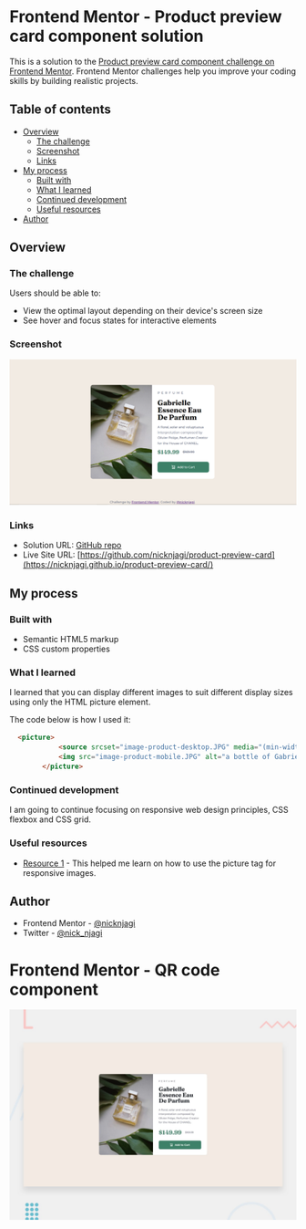 # Frontend Mentor - Product preview card component solution

This is a solution to the [Product preview card component challenge on Frontend Mentor](https://www.frontendmentor.io/challenges/product-preview-card-component-GO7UmttRfa). Frontend Mentor challenges help you improve your coding skills by building realistic projects. 

## Table of contents

- [Overview](#overview)
  - [The challenge](#the-challenge)
  - [Screenshot](#screenshot)
  - [Links](#links)
- [My process](#my-process)
  - [Built with](#built-with)
  - [What I learned](#what-i-learned)
  - [Continued development](#continued-development)
  - [Useful resources](#useful-resources)
- [Author](#author)



## Overview

### The challenge

Users should be able to:

- View the optimal layout depending on their device's screen size
- See hover and focus states for interactive elements

### Screenshot

![](./preview-card.png)

### Links

- Solution URL: [GitHub repo](https://github.com/nicknjagi/product-preview-card)
- Live Site URL: [https://github.com/nicknjagi/product-preview-card](https://nicknjagi.github.io/product-preview-card/)

## My process

### Built with

- Semantic HTML5 markup
- CSS custom properties

### What I learned

I learned that you can display different images to suit different display sizes using only the HTML picture element.

The code below is how I used it:

```html
  <picture>
            <source srcset="image-product-desktop.JPG" media="(min-width: 375px)"/>
            <img src="image-product-mobile.JPG" alt="a bottle of Gabrielle perfume">
        </picture>
```


### Continued development

I am going to continue focusing on responsive web design principles, CSS flexbox and CSS grid.


### Useful resources

- [Resource 1](https://developer.mozilla.org/en-US/docs/Learn/HTML/Multimedia_and_embedding/Responsive_images) - This helped me learn on how to use the picture tag for responsive images.

## Author

- Frontend Mentor - [@nicknjagi](https://www.frontendmentor.io/profile/nicknjagi)
- Twitter - [@nick_njagi](https://www.twitter.com/nick_njagi)

# Frontend Mentor - QR code component

![Design preview for the QR code component coding challenge](./design/desktop-preview.JPG)



